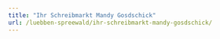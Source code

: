 ```yaml
---
title: "Ihr Schreibmarkt Mandy Gosdschick"
url: /luebben-spreewald/ihr-schreibmarkt-mandy-gosdschick/
---
```

